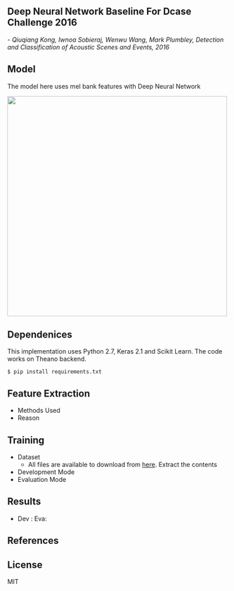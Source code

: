 <h2> Deep Neural Network Baseline For Dcase Challenge 2016 </h2>

*- Qiuqiang Kong, Iwnoa Sobieraj, Wenwu Wang, Mark Plumbley, Detection and Classification of Acoustic Scenes and Events, 2016*

## Model
The model here uses mel bank features with Deep Neural Network

<img src="https://github.com/akshitac8/Summaries/blob/master/Audio_Dcase_DNN_Baseline/DNN.png" width="500">

## Dependenices

This implementation uses Python 2.7, Keras 2.1 and Scikit Learn. The code works on Theano backend.

```
$ pip install requirements.txt
```
## Feature Extraction
- Methods Used
- Reason

## Training
- Dataset
    - All files are available to download from [here](http://www.cs.tut.fi/sgn/arg/dcase2016/task-acoustic-scene-classification). Extract the contents 
- Development Mode
- Evaluation Mode

## Results
- Dev :                                                         Eva: 

## References

## License
MIT










